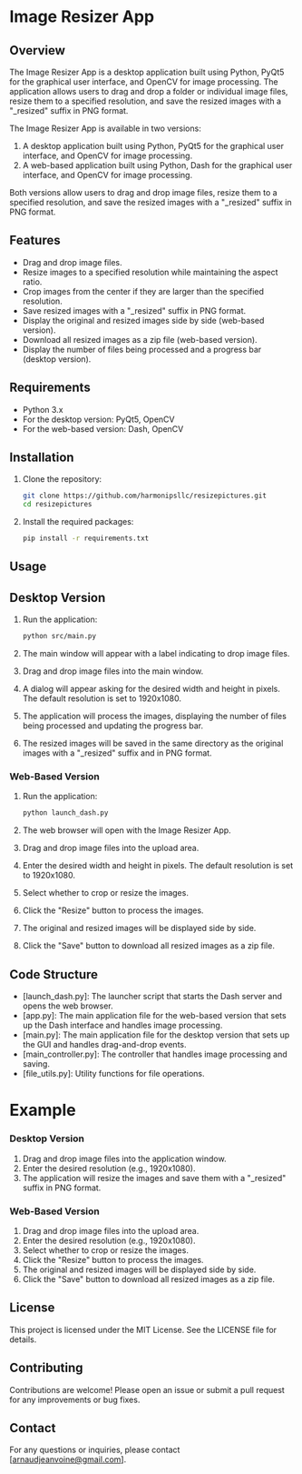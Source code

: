 # Image Resizer App

## Overview

The Image Resizer App is a desktop application built using Python, PyQt5 for the graphical user interface, and OpenCV for image processing. The application allows users to drag and drop a folder or individual image files, resize them to a specified resolution, and save the resized images with a "_resized" suffix in PNG format.

The Image Resizer App is available in two versions:
1. A desktop application built using Python, PyQt5 for the graphical user interface, and OpenCV for image processing.
2. A web-based application built using Python, Dash for the graphical user interface, and OpenCV for image processing.

Both versions allow users to drag and drop image files, resize them to a specified resolution, and save the resized images with a "_resized" suffix in PNG format.


## Features

- Drag and drop image files.
- Resize images to a specified resolution while maintaining the aspect ratio.
- Crop images from the center if they are larger than the specified resolution.
- Save resized images with a "_resized" suffix in PNG format.
- Display the original and resized images side by side (web-based version).
- Download all resized images as a zip file (web-based version).
- Display the number of files being processed and a progress bar (desktop version).

## Requirements

- Python 3.x
- For the desktop version: PyQt5, OpenCV
- For the web-based version: Dash, OpenCV

## Installation

1. Clone the repository:
    ```sh
    git clone https://github.com/harmonipsllc/resizepictures.git
    cd resizepictures
    ```

2. Install the required packages:
    ```sh
    pip install -r requirements.txt
    ```

## Usage

## Desktop Version

1. Run the application:
    ```sh
    python src/main.py
    ```

2. The main window will appear with a label indicating to drop image files.

3. Drag and drop image files into the main window.

4. A dialog will appear asking for the desired width and height in pixels. The default resolution is set to 1920x1080.

5. The application will process the images, displaying the number of files being processed and updating the progress bar.

6. The resized images will be saved in the same directory as the original images with a "_resized" suffix and in PNG format.

### Web-Based Version

1. Run the application:
    ```sh
    python launch_dash.py
    ```

2. The web browser will open with the Image Resizer App.

3. Drag and drop image files into the upload area.

4. Enter the desired width and height in pixels. The default resolution is set to 1920x1080.

5. Select whether to crop or resize the images.

6. Click the "Resize" button to process the images.

7. The original and resized images will be displayed side by side.

8. Click the "Save" button to download all resized images as a zip file.

## Code Structure

- [launch_dash.py]: The launcher script that starts the Dash server and opens the web browser.
- [app.py]: The main application file for the web-based version that sets up the Dash interface and handles image processing.
- [main.py]: The main application file for the desktop version that sets up the GUI and handles drag-and-drop events.
- [main_controller.py]: The controller that handles image processing and saving.
- [file_utils.py]: Utility functions for file operations.

# Example

### Desktop Version

1. Drag and drop image files into the application window.
2. Enter the desired resolution (e.g., 1920x1080).
3. The application will resize the images and save them with a "_resized" suffix in PNG format.

### Web-Based Version

1. Drag and drop image files into the upload area.
2. Enter the desired resolution (e.g., 1920x1080).
3. Select whether to crop or resize the images.
4. Click the "Resize" button to process the images.
5. The original and resized images will be displayed side by side.
6. Click the "Save" button to download all resized images as a zip file.

## License

This project is licensed under the MIT License. See the LICENSE file for details.

## Contributing

Contributions are welcome! Please open an issue or submit a pull request for any improvements or bug fixes.

## Contact
For any questions or inquiries, please contact [arnaudjeanvoine@gmail.com].

